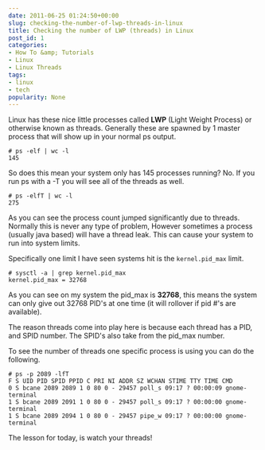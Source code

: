 ```yaml
---
date: 2011-06-25 01:24:50+00:00
slug: checking-the-number-of-lwp-threads-in-linux
title: Checking the number of LWP (threads) in Linux
post_id: 1
categories:
- How To &amp; Tutorials
- Linux
- Linux Threads
tags:
- linux
- tech
popularity: None
---
```


Linux has these nice little processes called **LWP** (Light Weight Process) or otherwise known as threads. Generally these are spawned by 1 master process that will show up in your normal ps output.

    # ps -elf | wc -l  
    145

So does this mean your system only has 145 processes running? No. If you run ps with a -T you will see all of the threads as well.

    # ps -elfT | wc -l  
    275

As you can see the process count jumped significantly due to threads. Normally this is never any type of problem, However sometimes a process (usually java based) will have a thread leak. This can cause your system to run into system limits.

Specifically one limit I have seen systems hit is the `kernel.pid_max` limit.

    # sysctl -a | grep kernel.pid_max  
    kernel.pid_max = 32768

As you can see on my system the pid_max is **32768**, this means the system can only give out 32768 PID's at one time (it will rollover if pid #'s are available).

The reason threads come into play here is because each thread has a PID, and SPID number. The SPID's also take from the pid_max number.

To see the number of threads one specific process is using you can do the following.

    # ps -p 2089 -lfT  
    F S UID PID SPID PPID C PRI NI ADDR SZ WCHAN STIME TTY TIME CMD  
    0 S bcane 2089 2089 1 0 80 0 - 29457 poll_s 09:17 ? 00:00:09 gnome-terminal  
    1 S bcane 2089 2091 1 0 80 0 - 29457 poll_s 09:17 ? 00:00:00 gnome-terminal  
    1 S bcane 2089 2094 1 0 80 0 - 29457 pipe_w 09:17 ? 00:00:00 gnome-terminal
  
The lesson for today, is watch your threads!
